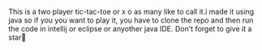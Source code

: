 
This is a two player tic-tac-toe or x o as many like to call it.i made it using java so if you you want to 
play it, you have to clone the repo and then run the code in intellij or eclipse or anyother java IDE.
Don't forget to give it a star🙂
